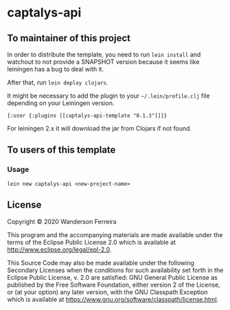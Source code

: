 # captalys-api

## To maintainer of this project

In order to distribute the template, you need to run `lein install`
and watchout to not provide a SNAPSHOT version because it seems like
leiningen has a bug to deal with it.

After that, run `lein deploy clojars`.

It might be necessary to add the plugin to your
`~/.lein/profile.clj` file depending on your Leiningen
version.

`{:user {:plugins [[captalys-api-template "0.1.3"]]}}`

For leiningen 2.x it will download the jar from Clojars if
not found.


## To users of this template

### Usage

`lein new captalys-api <new-project-name>`



## License

Copyright © 2020 Wanderson Ferreira

This program and the accompanying materials are made available under the
terms of the Eclipse Public License 2.0 which is available at
http://www.eclipse.org/legal/epl-2.0.

This Source Code may also be made available under the following Secondary
Licenses when the conditions for such availability set forth in the Eclipse
Public License, v. 2.0 are satisfied: GNU General Public License as published by
the Free Software Foundation, either version 2 of the License, or (at your
option) any later version, with the GNU Classpath Exception which is available
at https://www.gnu.org/software/classpath/license.html.

